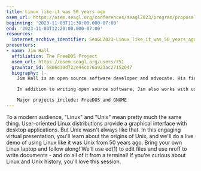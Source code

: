 ```yaml
---
title: Linux like it was 50 years ago
osem_url: https://osem.seagl.org/conferences/seagl2023/program/proposals/998
beginning: '2023-11-03T11:30:00.000-07:00'
end: '2023-11-03T12:20:00.000-07:00'
resources:
  internet_archive_identifier: SeaGL2023-Linux_like_it_was_50_years_ago
presenters:
- name: Jim Hall
  affiliation: The FreeDOS Project
  osem_url: https://osem.seagl.org/users/751
  gravatar_id: 6806d30d722e44cb76a923ac27152047
  biography: |-
    Jim Hall is an open source software developer and advocate. His first contribution to open source was in 1993, with a patch to GNU Emacs. Since then, Jim has authored, contributed to, or maintained dozens of open source projects.

    In addition to writing open source software, Jim also works with usability testing in open source software.

    Major projects include: FreeDOS and GNOME
---
```


To a modern audience, "Linux" and "Unix" mean pretty much the same thing. User-oriented Linux distributions provide a graphical interface with desktop applications. But Unix wasn't always like that. In this engaging virtual presentation, you'll learn about the origins of Unix, and we'll do a live demo of using Linux like it was Unix from 50 years ago. Bring your own Linux laptop and follow along! We'll use ed(1) to edit files and use nroff to write documents - and do all of it from a terminal! If you're curious about Linux and Unix history, you'll love this session.
